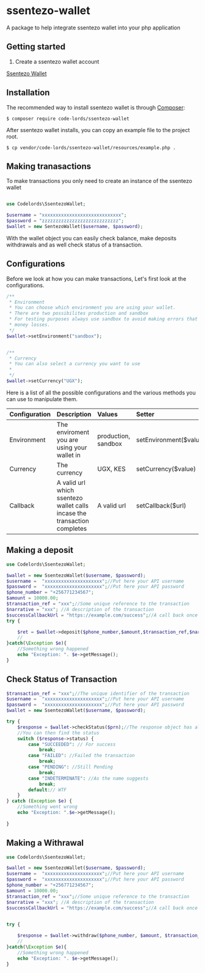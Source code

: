 # ssentezo-wallet

A package to help integrate ssentezo wallet into your php application

## Getting started

1. Create a ssentezo wallet account

[Ssentezo Wallet](https://wallet.ssentezo.com/)

## Installation

The recommended way to install ssentezo wallet is through [Composer](http://getcomposer.org):

```
$ composer require code-lords/ssentezo-wallet
```

After ssentezo wallet installs, you can copy an example file to the project root.

```
$ cp vendor/code-lords/ssentezo-wallet/resources/example.php .
```

## Making tranasactions

To make transactions you only need to create an instance of the ssentezo wallet

```php

use Codelords\SsentezoWallet;

$username = "xxxxxxxxxxxxxxxxxxxxxxxxxxxxx";
$password = "zzzzzzzzzzzzzzzzzzzzzzzzzzzz";
$wallet = new SentezoWallet($username, $password);

```

With the wallet object you can easily check balance, make deposits withdrawals and as well check status of a transaction.

## Configurations

Before we look at how you can make transactions, Let's first look at the configurations.

```php
/**
 * Environment
 * You can choose which environment you are using your wallet.
 * There are two possibilites production and sandbox
 * For testing purposes always use sandbox to avoid making errors that may result int real
 * money losses.
 */
$wallet->setEnvironment("sandbox");


/**
 * Currency
 * You can also select a currency you want to use
 *
 */
$wallet->setCurrency("UGX");

```

Here is a list of all the possible configurations and the various methods you can use to manipulate them.

| Configuration | Description                                                              | Values              | Setter                 | Getter           |
| :------------ | :----------------------------------------------------------------------- | :------------------ | :--------------------- | :--------------- |
| Environment   | The enviroment you are using your wallet in                              | production, sandbox | setEnvironment($value) | getEnvironment() |
| Currency      | The currency                                                             | UGX, KES            | setCurrency($value)    | getCurrency()    |
| Callback      | A valid url which ssentezo wallet calls incase the transaction completes | A valid url         | setCallback($url)      | getCallback()    |

## Making a deposit

```php
use Codelords\SsentezoWallet;

$wallet = new SsentezoWallet($username, $password);
$username =  "xxxxxxxxxxxxxxxxxxxxx";//Put here your API username
$password =  "xxxxxxxxxxxxxxxxxxxxx";//Put here your API password
$phone_number = "+256771234567";
$amount = 10000.00;
$transaction_ref = "xxx";//Some unique reference to the transaction
$narrative = "xxx"; //A description of the transaction
$successCallbackUrl = "https://example.com/success";//A call back once the transaction is successful
try {

    $ret = $wallet->deposit($phone_number,$amount,$transaction_ref,$narrative,$successCallbackUrl);
    //
}catch(\Exception $e){
    //Something wrong happened
    echo "Exception: ". $e->getMessage();
}

```

## Check Status of Transaction

```php
$transaction_ref = "xxx";//The unique identifier of the transaction
$username =  "xxxxxxxxxxxxxxxxxxxxx";//Put here your API username
$password =  "xxxxxxxxxxxxxxxxxxxxx";//Put here your API password
$wallet = new SsentezoWallet($username, $password);

try {
    $response = $wallet->checkStatus($prn);//The response object has all the information about the transaction
    //You can then find the status
    switch ($response->status) {
        case "SUCCEEDED": // For success
            break;
        case "FAILED": //Failed the transaction 
            break;
        case "PENDING": //Still Pending
            break;
        case "INDETERMINATE": //As the name suggests 
            break;
        default:// WTF
    }
} catch (Exception $e) {
    //Something went wrong
    echo "Exception: ".$e->getMessage();
            
}
```

## Making a Withrawal

```php
use Codelords\SsentezoWallet;

$wallet = new SsentezoWallet($username, $password);
$username =  "xxxxxxxxxxxxxxxxxxxxx";//Put here your API username
$password =  "xxxxxxxxxxxxxxxxxxxxx";//Put here your API password
$phone_number = "+256771234567";
$amount = 10000.00;
$transaction_ref = "xxx";//Some unique reference to the transaction
$narrative = "xxx"; //A description of the transaction
$successCallbackUrl = "https://example.com/success";//A call back once the transaction is successful
 

try {

    $response = $wallet->withdraw($phone_number, $amount, $transaction_ref, $narrative, $successCallback);
    //
}catch(\Exception $e){
    //Something wrong happened
    echo "Exception: ". $e->getMessage();
}

```
